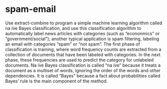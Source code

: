 # spam-email

Use extract-combine to program a simple machine learning algorithm called na ̈ıve Bayes classification, and use this classification algorithm to automatically label news articles with categories (such as “econonmics” or “government/social”); another typical application is spam filtering, labeling an email with categories “spam” or “not spam”. The first phase of classification is training, where word frequency counts are extracted from a collection of documents that have been labeled with categories. In the next phase, these frequencies are used to predict the category for unlabeled documents. Na ̈ıve Bayes classification is called “na ̈ıve” because it treats a document as a multiset of words, ignoring the order of the words and other dependencies. It is called “Bayes” because a fact about probabilities called Bayes’ rule is the main component of the method.
